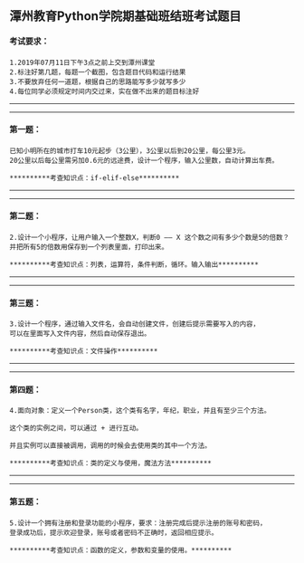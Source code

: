 ## 潭州教育Python学院期基础班结班考试题目

#### 考试要求：

```
1.2019年07月11日下午3点之前上交到潭州课堂
2.标注好第几题，每题一个截图，包含题目代码和运行结果
3.不要放弃任何一道题，根据自己的思路能写多少就写多少
4.每位同学必须规定时间内交过来，实在做不出来的题目标注好
```

------

------

#### 第一题：

```
已知小明所在的城市打车10元起步（3公里），3公里以后到20公里，每公里3元。
20公里以后每公里需另加0.6元的远途费，设计一个程序，输入公里数，自动计算出车费。

**********考查知识点：if-elif-else**********
```

------

------

#### 第二题：

```
2.设计一个小程序，让用户输入一个整数X，判断0 —— X 这个数之间有多少个数是5的倍数？
并把所有5的倍数用保存到一个列表里面，打印出来。

**********考查知识点：列表，运算符，条件判断，循环。输入输出**********
```

------

------

#### 第三题：

```
3.设计一个程序，通过输入文件名，会自动创建文件，创建后提示需要写入的内容，
可以在里面写入文件内容，然后自动保存退出。

**********考查知识点：文件操作**********
```

------

------

#### 第四题：

```
4.面向对象：定义一个Person类，这个类有名字，年纪，职业，并且有至少三个方法。

这个类的实例之间，可以通过 + 进行互动。

并且实例可以直接被调用，调用的时候会去使用类的其中一个方法。

**********考查知识点：类的定义与使用，魔法方法**********
```

------

------

#### 第五题：

```
5.设计一个拥有注册和登录功能的小程序，要求：注册完成后提示注册的账号和密码，
登录成功后，提示欢迎登录，账号或者密码不正确时，返回相应提示。

**********考查知识点：函数的定义，参数和变量的使用。**********
```

